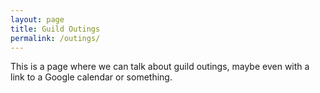 ```yaml
---
layout: page
title: Guild Outings
permalink: /outings/
---
```


This is a page where we can talk about guild outings, maybe even with a link to a Google calendar or something.
